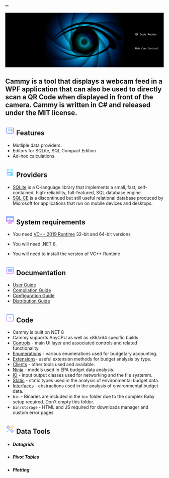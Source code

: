 ## _
![](https://github.com/is-leeroy-jenkins/Cammy/blob/master/Resources/Assets/GitHubImages/ProjectTemplate.png)

## Cammy is a tool that displays a webcam feed in a WPF application that can also be used to directly scan a QR Code when displayed in front of the camera. Cammy is written in C# and released under the MIT license.

####

## ![](https://github.com/is-leeroy-jenkins/Cammy/blob/master/Resources/Assets/GitHubImages/features.png) Features

- Mutliple data providers.
- Editors for SQLite, SQL Compact Edition
- Ad-hoc calculations.

## ![](https://github.com/is-leeroy-jenkins/Cammy/blob/master/Resources/Assets/GitHubImages/Providers.png) Providers

- [SQLite](https://sqlite.org/index.html) is a C-language library that implements a small, fast, self-contained, high-reliability, full-featured, SQL database engine. 
- [SQL CE](https://www.microsoft.com/en-us/download/details.aspx?id=30709) is a discontinued but still useful relational database produced by Microsoft for applications that run on mobile devices and desktops. 

## ![](https://github.com/is-leeroy-jenkins/Cammy/blob/master/Resources/Assets/GitHubImages/system_requirements.png) System requirements

- You need [VC++ 2019 Runtime](https://aka.ms/vs/17/release/vc_redist.x64.exe) 32-bit and 64-bit versions

- You will need .NET 8.

- You will need to install the version of VC++ Runtime 



## ![](https://github.com/is-leeroy-jenkins/Cammy/blob/master/Resources/Assets/GitHubImages/documentation.png) Documentation

- [User Guide](Resources/Github/Users.md)
- [Compilation Guide](Resources/Github/Compilation.md)
- [Configuration Guide](Resources/Github/Configuration.md)
- [Distribution Guide](Resources/Github/Distribution.md)


## ![](https://github.com/is-leeroy-jenkins/Cammy/blob/master/Resources/Assets/GitHubImages/csharp.png) Code

- Cammy is built on NET 8
- Cammy supports AnyCPU as well as x86/x64 specific builds
- [Controls](https://github.com/is-leeroy-jenkins/Cammy/tree/master/UI/Controls) - main UI layer and associated controls and related functionality.
- [Enumerations](https://github.com/is-leeroy-jenkins/Cammy/tree/master/Enumerations) - various enumerations used for budgetary accounting.
- [Extensions](https://github.com/is-leeroy-jenkins/Cammy/tree/master/Extensions)- useful extension methods for budget analysis by type.
- [Clients](https://github.com/is-leeroy-jenkins/Cammy/tree/master/Clients) - other tools used and available.
- [Ninja](https://github.com/is-leeroy-jenkins/Cammy/tree/master/Ninja) - models used in EPA budget data analysis.
- [IO](https://github.com/is-leeroy-jenkins/Cammy/tree/master/IO) - input output classes used for networking and the file systemm.
- [Static](https://github.com/is-leeroy-jenkins/Cammy/tree/master/Static) - static types used in the analysis of environmental budget data.
- [Interfaces](https://github.com/is-leeroy-jenkins/Cammy/tree/Interfaces) - abstractions used in the analysis of environmental budget data.
- `bin` - Binaries are included in the `bin` folder due to the complex Baby setup required. Don't empty this folder.
- `bin/storage` - HTML and JS required for downloads manager and custom error pages

## ![](https://github.com/is-leeroy-jenkins/Cammy/blob/master/Resources/Assets/GitHubImages/tools.png)  Data Tools
- ##### Datagrids
- ##### Pivot Tables
- ##### Plotting






